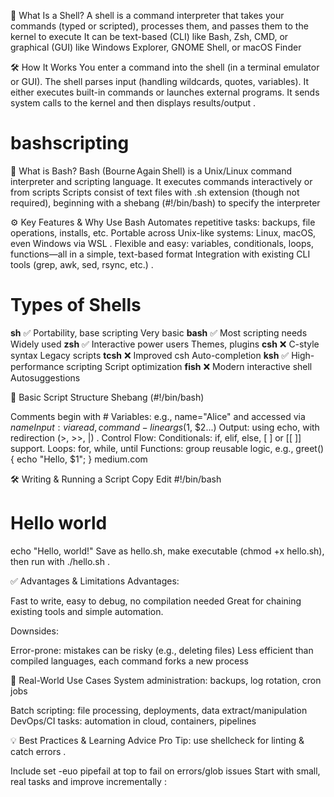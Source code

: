 
🧠 What Is a Shell?
A shell is a command interpreter that takes your commands (typed or scripted), processes them, and passes them to the kernel to execute 
It can be text-based (CLI) like Bash, Zsh, CMD, or graphical (GUI) like Windows Explorer, GNOME Shell, or macOS Finder 

🛠️ How It Works
You enter a command into the shell (in a terminal emulator or GUI).
The shell parses input (handling wildcards, quotes, variables).
It either executes built-in commands or launches external programs.
It sends system calls to the kernel and then displays results/output .


# bashscripting
🐚 What is Bash?
Bash (Bourne Again Shell) is a Unix/Linux command interpreter and scripting language. It executes commands interactively or from scripts 
Scripts consist of text files with .sh extension (though not required), beginning with a shebang (#!/bin/bash) to specify the interpreter 

⚙️ Key Features & Why Use Bash
Automates repetitive tasks: backups, file operations, installs, etc. 
Portable across Unix-like systems: Linux, macOS, even Windows via WSL .
Flexible and easy: variables, conditionals, loops, functions—all in a simple, text-based format 
Integration with existing CLI tools (grep, awk, sed, rsync, etc.) .

Types of Shells
===============
**sh**	✅     	Portability, base scripting	Very basic
**bash**	✅	  Most scripting needs	Widely used
**zsh**	✅	    Interactive power users	Themes, plugins
**csh**	❌	    C-style syntax	Legacy scripts
**tcsh**	❌	  Improved csh	Auto-completion
**ksh**	✅	    High-performance scripting	Script optimization
**fish**	❌	  Modern interactive shell	Autosuggestions


🧰 Basic Script Structure
Shebang (#!/bin/bash)

Comments begin with #
Variables: e.g., name="Alice" and accessed via $name 
Input: via read, command-line args ($1, $2...) 
Output: using echo, with redirection (>, >>, |) .
Control Flow:
Conditionals: if, elif, else, [ ] or [[ ]] support.
Loops: for, while, until 
Functions: group reusable logic, e.g., greet() { echo "Hello, $1"; } 
medium.com

🛠️ Writing & Running a Script
Copy
Edit
#!/bin/bash
# Hello world
echo "Hello, world!"
Save as hello.sh, make executable (chmod +x hello.sh), then run with ./hello.sh .

✅ Advantages & Limitations
Advantages:

Fast to write, easy to debug, no compilation needed 
Great for chaining existing tools and simple automation.

Downsides:

Error-prone: mistakes can be risky (e.g., deleting files) 
Less efficient than compiled languages, each command forks a new process 

🧩 Real-World Use Cases
System administration: backups, log rotation, cron jobs 

Batch scripting: file processing, deployments, data extract/manipulation 
DevOps/CI tasks: automation in cloud, containers, pipelines 

💡 Best Practices & Learning Advice
Pro Tip: use shellcheck for linting & catch errors .

Include set -euo pipefail at top to fail on errors/glob issues 
Start with small, real tasks and improve incrementally :
